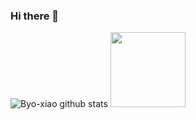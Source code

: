 ### Hi there 👋

<!--
**Byo-xiao/byo-xiao** is a ✨ _special_ ✨ repository because its `README.md` (this file) appears on your GitHub profile.

Here are some ideas to get you started:

- 🔭 I’m currently working on ...
- 🌱 I’m currently learning ...
- 👯 I’m looking to collaborate on ...
- 🤔 I’m looking for help with ...
- 💬 Ask me about ...
- 📫 How to reach me: ...
- 😄 Pronouns: ...
- ⚡ Fun fact: ...
-->
![Byo-xiao github stats](https://github-readme-stats.vercel.app/api?username=byo-xiao&show_icons=false&hide_border=true)
<img height="120em" src="https://github-readme-stats.vercel.app/api/top-langs/?username=byo-xiao&layout=compact&langs_count=8"/>
